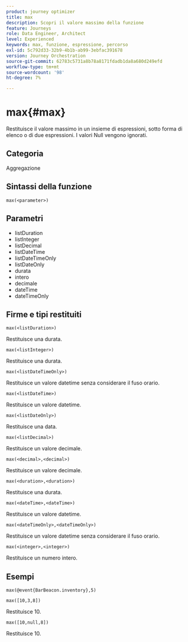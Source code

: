 ```yaml
---
product: journey optimizer
title: max
description: Scopri il valore massimo della funzione
feature: Journeys
role: Data Engineer, Architect
level: Experienced
keywords: max, funzione, espressione, percorso
exl-id: 5c792d33-32b9-4b1b-ab99-3ebfac391678
version: Journey Orchestration
source-git-commit: 62783c5731a8b78a8171fdadb1da8a680d249efd
workflow-type: tm+mt
source-wordcount: '98'
ht-degree: 7%

---
```


# max{#max}

Restituisce il valore massimo in un insieme di espressioni, sotto forma di elenco o di due espressioni. I valori Null vengono ignorati.

## Categoria

Aggregazione

## Sintassi della funzione

`max(<parameter>)`

## Parametri

* listDuration
* listInteger
* listDecimal
* listDateTime
* listDateTimeOnly
* listDateOnly
* durata
* intero
* decimale
* dateTime
* dateTimeOnly

## Firme e tipi restituiti

`max(<listDuration>)`

Restituisce una durata.

`max(<listInteger>)`

Restituisce una durata.

`max(<listDateTimeOnly>)`

Restituisce un valore datetime senza considerare il fuso orario.

`max(<listDateTime>)`

Restituisce un valore datetime.

`max(<listDateOnly>)`

Restituisce una data.

`max(<listDecimal>)`

Restituisce un valore decimale.

`max(<decimal>,<decimal>)`

Restituisce un valore decimale.

`max(<duration>,<duration>)`

Restituisce una durata.

`max(<dateTime>,<dateTime>)`

Restituisce un valore datetime.

`max(<dateTimeOnly>,<dateTimeOnly>)`

Restituisce un valore datetime senza considerare il fuso orario.

`max(<integer>,<integer>)`

Restituisce un numero intero.

## Esempi

`max(@event{BarBeacon.inventory},5)`

`max([10,3,8])`

Restituisce 10.

`max([10,null,8])`

Restituisce 10.
